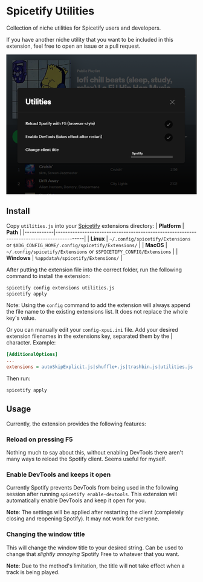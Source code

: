 # Spicetify Utilities

Collection of niche utilities for Spicetify users and developers.

If you have another niche utility that you want to be included in this extension, feel free to open an issue or a pull request.

![preview](preview.png)

## Install

Copy `utilities.js` into your [Spicetify](https://github.com/spicetify/spicetify-cli) extensions directory:
| **Platform** | **Path** |
|------------|------------------------------------------------------------------------------------------|
| **Linux** | `~/.config/spicetify/Extensions` or `$XDG_CONFIG_HOME/.config/spicetify/Extensions/` |
| **MacOS** | `~/.config/spicetify/Extensions` or `$SPICETIFY_CONFIG/Extensions` |
| **Windows** | `%appdata%/spicetify/Extensions/` |

After putting the extension file into the correct folder, run the following command to install the extension:

```
spicetify config extensions utilities.js
spicetify apply
```

Note: Using the `config` command to add the extension will always append the file name to the existing extensions list. It does not replace the whole key's value.

Or you can manually edit your `config-xpui.ini` file. Add your desired extension filenames in the extensions key, separated them by the | character.
Example:

```ini
[AdditionalOptions]
...
extensions = autoSkipExplicit.js|shuffle+.js|trashbin.js|utilities.js
```

Then run:

```sh
spicetify apply
```

## Usage

Currently, the extension provides the following features:

### Reload on pressing F5

Nothing much to say about this, without enabling DevTools there aren't many ways to reload the Spotify client. Seems useful for myself.

### Enable DevTools and keeps it open

Currently Spotify prevents DevTools from being used in the following session after running `spicetify enable-devtools`. This extension will automatically enable DevTools and keep it open for you.

**Note**: The settings will be applied after restarting the client (completely closing and reopening Spotify). It may not work for everyone.

### Changing the window title

This will change the window title to your desired string. Can be used to change that _slightly annoying_ Spotify Free to whatever that you want.

**Note**: Due to the method's limitation, the title will not take effect when a track is being played.
